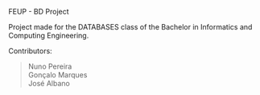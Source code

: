 FEUP - BD Project

Project made for the DATABASES class of the Bachelor in Informatics and Computing Engineering.

Contributors: 
> Nuno Pereira<br>
> Gonçalo Marques<br>
> José Albano
